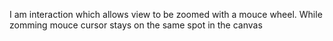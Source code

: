 I am interaction which allows view to be zoomed with a mouce wheel. While zomming mouce cursor stays on the same spot in the canvas